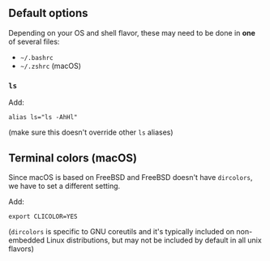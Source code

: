 ## Default options

Depending on your OS and shell flavor, these may need to be done in **one** of several files:
- `~/.bashrc`
- `~/.zshrc` (macOS)

### `ls`

Add:
```
alias ls="ls -AhHl"
```
(make sure this doesn't override other `ls` aliases)

## Terminal colors (macOS)

Since macOS is based on FreeBSD and FreeBSD doesn't have `dircolors`, we have to set a different setting.

Add:
```
export CLICOLOR=YES
```
(`dircolors` is specific to GNU coreutils and it's typically included on non-embedded Linux distributions, but may not be included by default in all unix flavors)
